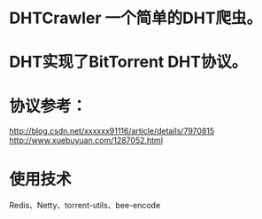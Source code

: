# DHTCrawler 一个简单的DHT爬虫。
# DHT实现了BitTorrent DHT协议。
# 协议参考：
  http://blog.csdn.net/xxxxxx91116/article/details/7970815
  http://www.xuebuyuan.com/1287052.html 
  
# 使用技术
  Redis、Netty、torrent-utils、bee-encode
  
  
